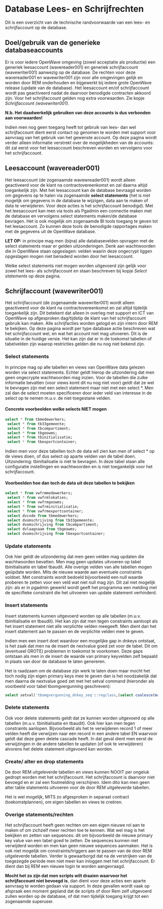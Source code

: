 # Database Lees- en Schrijfrechten

Dit is een overzicht van de technische randvoorwaarde van een lees- en schrijfaccount op de database.

## Doel/gebruik van de generieke databaseaccounts

Er is voor iedere OpenWave omgeving (zowel acceptatie als productie) een generiek leesaccount (wavereader001) en generiek schrijfaccount (wavewriter001) aanwezig op de database. De rechten voor deze wavereader001 en wavewriter001 zijn voor alle omgevingen gelijk en worden door REM onderhouden en bijgewerkt bij iedere grote OpenWave release (update van de database). Het leesaccount en/of schrijfaccount wordt pas geactiveerd nadat de daarvoor benodigde contracten akkoord zijn. Voor het schrijfaccount gelden nog extra voorwaarden. Zie kopje *Schrijfaccount (wavewriter001)*.

**N.b. Het daadwerkelijk gebruiken van deze accounts is dus verbonden aan voorwaarden!**

Indien men nog geen toegang heeft tot gebruik van lees- dan wel schrijfaccount dient eerst contact op genomen te worden met support voor aanvraag van het gebruik van het gewenste account. Op deze pagina wordt verder alleen informatie verstrekt over de mogelijkheden van de accounts: dit zal eerst voor het leesaccount beschreven worden en vervolgens voor het schrijfaccount.

## Leesaccount (wavereader001)

Het leesaccount (de zogenaamde wavewreader001) wordt alleen geactiveerd voor de klant na contractovereenkomst en zal daarna altijd toegankelijk zijn. Met het leesaccount kan de database bevraagd worden om gegevens op te halen via zogenaamde **select statements** (het is niet mogelijk om gegevens in de database te wijzigen, data aan te maken of data te verwijderen. Voor deze acties is het schrijfaccount benodigd). Met het leesaccount kan men via tools als Pgadmin een connectie maken met de database en vervolgens select statements maken/de database bevragen. Het is ook mogelijk om zogenaamde BI tools toegang te geven tot het leesaccount. Zo kunnen deze tools de benodigde rapportages maken met de gegevens uit de OpenWave database.

**LET OP:** in principe mag men (bijna) alle databasevelden opvragen met de select statements maar er gelden uitzonderingen. Denk aan wachtwoorden die in OpenWave staan opgeslagen: velden waarin deze ongecrypt liggen opgeslagen mogen niet benaderd worden door het leesaccount.

Welke select statements niet mogen worden uitgevoerd zijn gelijk voor zowel het lees- als schrijfaccount en staan beschreven bij kopje *Select statements* op deze pagina.

## Schrijfaccount (wavewriter001)

Het schrijfaccount (de zogenaamde wavewriter001) wordt alleen geactiveerd voor de klant na contractovereenkomst en zal altijd tijdelijk toegankelijk zijn. Dit betekent dat alleen in overleg met support en ICT van OpenWave op afgesproken dag/tijdstip de klant van het schrijfaccount gebruik kan maken. Alle schrijfacties worden gelogd en zijn intern door REM te bekijken. Op deze pagina wordt per type database actie beschreven wat het schrijfaccount wel, en wat het account niet mag uitvoeren. Dit is de situatie in de huidige versie. Het kan zijn dat er in de toekomst tabellen of tabelvelden zijn waarop restricties gelden die nu nog niet bekend zijn.

### Select statements

In principe mag op alle tabellen en views van OpenWave data gelezen worden via select statements. Echter geldt hierop de uitzondering dat men geen ongecrypte wachtwoorden mag inzien. Voor de tabellen die zulke informatie bevatten (voor views komt dit nu nog niet voor) geldt dat ze wel te bevragen zijn met een select statement maar niet met een select *. Men zal dan de select moeten specificeren door ieder veld van interesse in de select op te nemen m.u.v. de niet toegestane velden.

#### Concrete voorbeelden welke selects NIET mogen

```sql
select * from tbmedewerkers;
 select * from tb33gemeente;
 select * from tbcompartiment;
 select * from tbgeowms;
 select * from tbinitialisatie;
 select * from tbexportcontainer;
```

Indien men voor deze tabellen toch de data wil zien kan men of select * op de views doen, of dus select op aparte velden van de tabel doen. Uitzondering: tbinitialisatie is niet te bevragen. In deze tabel staan alle configuratie instellingen en wachtwoorden en is niet toegankelijk voor het schrijfaccount.

#### Voorbeelden hoe dan toch de data uit deze tabellen te bekijken

```sql
select * from vwfrmmedewerkers;
 select * from vwfrmlokaties;
 select * from vwfrmgeowms;
 select * from vwfrminitialisatie;
 select * from vwfrmexportcontainer;
 select dvcode from tbmedewerkers;
 select dvomschrijving from tb33gemeente;
 select dvomschrijving from tbcompartiment;
 select dvlaagnaam from tbgeowms;
 select dvomschrijving from tbexportcontainer;
```

### Update statements

Ook hier geldt de uitzondering dat men geen velden mag updaten die wachtwoorden bevatten. Men mag geen updates uitvoeren op tabel tbinitialisatie en tabel tbaudit.
Alle overige velden van alle tabellen mogen geüpdate worden. Mits de nieuwe waarde aan eventuele constraints voldoet. Met constraints wordt bedoeld bijvoorbeeld een null waarde proberen te zetten voor een veld wat niet null mag zijn. Dit zal niet mogelijk zijn: als er in pgadmin gewerkt wordt geeft het programma een melding met de specifieke constraint die het uitvoeren van update statement verhinderd.

### Insert statements

Insert statements kunnen uitgevoerd worden op alle tabellen (m.u.v. tbinitialisatie en tbaudit). Het kan zijn dat men tegen constraints aanloopt als het insert statement niet alle verplichte velden meegeeft. Men dient dan het insert statement aan te passen en de verplichte velden mee te geven.

Indien men een insert doet waardoor een mogelijke gap in dnkeys ontstaat, is het zaak dat men na de insert de nextvalue goed zet voor de tabel. Dit om (eventueel GROTE) problemen in toekomst te voorkomen. Deze gaps ontstaan als men in de insert de waarde van primary keyvelden zelf bepaald in plaats van door de database te laten genereren.

Het is raadzaam om de database zijn werk te laten doen maar mocht het toch nodig zijn eigen primary keys mee te geven dan is het noodzakelijk dat men daarna de nextvalue goed zet met het setval command (hieronder als voorbeeld voor tabel tbomgvergunning geschreven):

```sql
select setval('tbomgvergunning_dnkey_seq'::regclass,(select coalesce(max(dnkey)+ 1,1) from tbomgvergunning),false);
```

### Delete statements

Ook voor delete statements geldt dat ze kunnen worden uitgevoerd op alle tabellen (m.u.v. tbinitialisatie en tbaudit). Ook hier kan men tegen constraints aanlopen. Bijvoorbeeld als het te verwijderen record 1 of meer velden heeft die verwijzen naar een record in een andere tabel EN waarvoor geldt dat deze geen delete cascade heeft. In dat geval dient men eerst de verwijzingen in de andere tabellen te updaten (of ook te verwijderen) alvorens het delete statement uitgevoerd kan worden.

### Create/ alter en drop statements

De door REM uitgeleverde tabellen en views kunnen NOOIT per ongeluk gedropt worden met het schrijfaccount. Het schrijfaccount is daarvoor niet bevoegd en er zal een foutmelding verschijnen. Idem dito kan men geen alter table statements uitvoeren voor de door REM uitgeleverde tabellen.

Het is wel mogelijk, MITS zo afgesproken in separaat contract (toekomstplannen), om eigen tabellen en views te creëren.

### Overige statements/rechten

Het schrijfaccount heeft geen rechten om een eigen nieuwe rol aan te maken of om zichzelf meer rechten toe te kennen. Wat wel mag is het bekijken en zetten van sequences: dit om bijvoorbeeld de nieuwe primary key value van een tabel goed te zetten. De sequences kunnen niet verwijderd worden en men kan geen nieuwe sequences aanmaken. Het is ook niet mogelijk om constraints/triggers aan te passen van de door REM uitgeleverde tabellen. Verder is gewaarborgd dat na de verstrijken van de toegezegde periode men niet meer kan inloggen met het schrijfaccount. Er dient dan bij REM een nieuwe login te worden aangevraagd.

**Mocht het zo zijn dat men scripts wilt draaien waarvoor het schrijfaccount niet bevoegd is**, dan dient voor deze acties een aparte aanvraag te worden gedaan via support. In deze gevallen wordt vaak op afspraak een moment gepland dat de scripts of door Rem zelf uitgevoerd zullen worden op de database, of dat men tijdelijk toegang krijgt tot een zogenaamde superuser.


